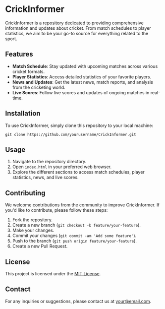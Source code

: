 # CrickInformer

CrickInformer is a repository dedicated to providing comprehensive information and updates about cricket. From match schedules to player statistics, we aim to be your go-to source for everything related to the sport.

## Features

- **Match Schedule**: Stay updated with upcoming matches across various cricket formats.
- **Player Statistics**: Access detailed statistics of your favorite players.
- **News and Updates**: Get the latest news, match reports, and analysis from the cricketing world.
- **Live Scores**: Follow live scores and updates of ongoing matches in real-time.

## Installation

To use CrickInformer, simply clone this repository to your local machine:

```
git clone https://github.com/yourusername/CrickInformer.git
```

## Usage

1. Navigate to the repository directory.
2. Open `index.html` in your preferred web browser.
3. Explore the different sections to access match schedules, player statistics, news, and live scores.

## Contributing

We welcome contributions from the community to improve CrickInformer. If you'd like to contribute, please follow these steps:

1. Fork the repository.
2. Create a new branch (`git checkout -b feature/your-feature`).
3. Make your changes.
4. Commit your changes (`git commit -am 'Add some feature'`).
5. Push to the branch (`git push origin feature/your-feature`).
6. Create a new Pull Request.

## License

This project is licensed under the [MIT License](LICENSE).

## Contact

For any inquiries or suggestions, please contact us at [your@email.com](mailto:your@email.com).
